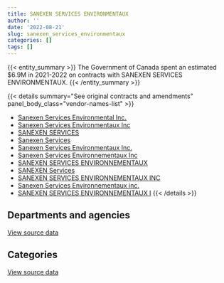 ```yaml
---
title: SANEXEN SERVICES ENVIRONMENTAUX
author: ''
date: '2022-08-21'
slug: sanexen_services_environmentaux
categories: []
tags: []
---
```


<script src="/rmarkdown-libs/htmlwidgets/htmlwidgets.js"></script>
<link href="/rmarkdown-libs/datatables-css/datatables-crosstalk.css" rel="stylesheet" />
<script src="/rmarkdown-libs/datatables-binding/datatables.js"></script>
<script src="/rmarkdown-libs/jquery/jquery-3.6.0.min.js"></script>
<link href="/rmarkdown-libs/dt-core-bootstrap/css/dataTables.bootstrap.min.css" rel="stylesheet" />
<link href="/rmarkdown-libs/dt-core-bootstrap/css/dataTables.bootstrap.extra.css" rel="stylesheet" />
<script src="/rmarkdown-libs/dt-core-bootstrap/js/jquery.dataTables.min.js"></script>
<script src="/rmarkdown-libs/dt-core-bootstrap/js/dataTables.bootstrap.min.js"></script>
<link href="/rmarkdown-libs/crosstalk/css/crosstalk.min.css" rel="stylesheet" />
<script src="/rmarkdown-libs/crosstalk/js/crosstalk.min.js"></script>
<script src="/rmarkdown-libs/htmlwidgets/htmlwidgets.js"></script>
<link href="/rmarkdown-libs/datatables-css/datatables-crosstalk.css" rel="stylesheet" />
<script src="/rmarkdown-libs/datatables-binding/datatables.js"></script>
<script src="/rmarkdown-libs/jquery/jquery-3.6.0.min.js"></script>
<link href="/rmarkdown-libs/dt-core-bootstrap/css/dataTables.bootstrap.min.css" rel="stylesheet" />
<link href="/rmarkdown-libs/dt-core-bootstrap/css/dataTables.bootstrap.extra.css" rel="stylesheet" />
<script src="/rmarkdown-libs/dt-core-bootstrap/js/jquery.dataTables.min.js"></script>
<script src="/rmarkdown-libs/dt-core-bootstrap/js/dataTables.bootstrap.min.js"></script>
<link href="/rmarkdown-libs/crosstalk/css/crosstalk.min.css" rel="stylesheet" />
<script src="/rmarkdown-libs/crosstalk/js/crosstalk.min.js"></script>

{{< entity_summary >}}
The Government of Canada spent an estimated \$6.9M in 2021-2022 on contracts with SANEXEN SERVICES ENVIRONMENTAUX.
{{< /entity_summary >}}

{{< details summary="See original contracts and amendments" panel_body_class="vendor-names-list" >}}
- [Sanexen Services Environmental Inc.](https://search.open.canada.ca/en/ct/?sort=contract_value_f%20desc&page=1&search_text=%22Sanexen%20Services%20Environmental%20Inc.%22)
- [Sanexen Services Environmentaux Inc](https://search.open.canada.ca/en/ct/?sort=contract_value_f%20desc&page=1&search_text=%22Sanexen%20Services%20Environmentaux%20Inc%22)
- [SANEXEN SERVICES](https://search.open.canada.ca/en/ct/?sort=contract_value_f%20desc&page=1&search_text=%22SANEXEN%20SERVICES%22)
- [Sanexen Services](https://search.open.canada.ca/en/ct/?sort=contract_value_f%20desc&page=1&search_text=%22Sanexen%20Services%22)
- [Sanexen Services Environmentaux Inc.](https://search.open.canada.ca/en/ct/?sort=contract_value_f%20desc&page=1&search_text=%22Sanexen%20Services%20Environmentaux%20Inc.%22)
- [Sanexen Services Environnementaux Inc](https://search.open.canada.ca/en/ct/?sort=contract_value_f%20desc&page=1&search_text=%22Sanexen%20Services%20Environnementaux%20Inc%22)
- [SANEXEN SERVICES ENVIRONNEMENTAUX](https://search.open.canada.ca/en/ct/?sort=contract_value_f%20desc&page=1&search_text=%22SANEXEN%20SERVICES%20ENVIRONNEMENTAUX%22)
- [SANEXEN Services](https://search.open.canada.ca/en/ct/?sort=contract_value_f%20desc&page=1&search_text=%22SANEXEN%20Services%22)
- [SANEXEN SERVICES ENVIRONNEMENTAUX INC](https://search.open.canada.ca/en/ct/?sort=contract_value_f%20desc&page=1&search_text=%22SANEXEN%20SERVICES%20ENVIRONNEMENTAUX%20INC%22)
- [Sanexen Services Environnementaux inc.](https://search.open.canada.ca/en/ct/?sort=contract_value_f%20desc&page=1&search_text=%22Sanexen%20Services%20Environnementaux%20inc.%22)
- [SANEXEN SERVICES ENVIRONNEMENTAUX I](https://search.open.canada.ca/en/ct/?sort=contract_value_f%20desc&page=1&search_text=%22SANEXEN%20SERVICES%20ENVIRONNEMENTAUX%20I%22)
{{< /details >}}

## Departments and agencies

<div id="htmlwidget-1" style="width:100%;height:auto;" class="datatables html-widget"></div>
<script type="application/json" data-for="htmlwidget-1">{"x":{"style":"bootstrap","filter":"none","vertical":false,"data":[["<a href=\"/departments/dfo-mpo/\">Fisheries and Oceans Canada<\/a>","<a href=\"/departments/dnd-mdn/\">National Defence<\/a>","<a href=\"/departments/hc-sc/\">Health Canada<\/a>","<a href=\"/departments/pwgsc-tpsgc/\">Public Services and Procurement Canada<\/a>"],[null,358200,331302.71,4126473.59],[null,4061222.74,340889.54,54172.21],[null,5170132.36,133450.81,103756.3],[18898.95,5891249.35,386945.93,591151.67]],"container":"<table class=\"table table-striped table-hover row-border order-column display\">\n  <thead>\n    <tr>\n      <th>Department<\/th>\n      <th>2018-2019<\/th>\n      <th>2019-2020<\/th>\n      <th>2020-2021<\/th>\n      <th>2021-2022<\/th>\n    <\/tr>\n  <\/thead>\n<\/table>","options":{"order":[[4,"desc"]],"pageLength":10,"autoWidth":true,"columnDefs":[{"targets":1,"render":"function(data, type, row, meta) {\n    return type !== 'display' ? data : DTWidget.formatCurrency(data, \"$\", 2, 3, \",\", \".\", true, null);\n  }"},{"targets":2,"render":"function(data, type, row, meta) {\n    return type !== 'display' ? data : DTWidget.formatCurrency(data, \"$\", 2, 3, \",\", \".\", true, null);\n  }"},{"targets":3,"render":"function(data, type, row, meta) {\n    return type !== 'display' ? data : DTWidget.formatCurrency(data, \"$\", 2, 3, \",\", \".\", true, null);\n  }"},{"targets":4,"render":"function(data, type, row, meta) {\n    return type !== 'display' ? data : DTWidget.formatCurrency(data, \"$\", 2, 3, \",\", \".\", true, null);\n  }"},{"width":"16%","targets":[1,2,3,4]},{"className":"dt-right","targets":[1,2,3,4]}],"orderClasses":false}},"evals":["options.columnDefs.0.render","options.columnDefs.1.render","options.columnDefs.2.render","options.columnDefs.3.render"],"jsHooks":[]}</script>
<p class="text-right">
<a href="https://github.com/GoC-Spending/contracts-data/tree/main/data/out/vendors/sanexen_services_environmentaux/summary_by_fiscal_year_by_department.csv" class="source-data-link btn btn-link">View source data</a>
</p>

## Categories

<div id="htmlwidget-2" style="width:100%;height:auto;" class="datatables html-widget"></div>
<script type="application/json" data-for="htmlwidget-2">{"x":{"style":"bootstrap","filter":"none","vertical":false,"data":[["<a href=\"/categories/1_facilities_and_construction/\">Facilities and construction<\/a>","<a href=\"/categories/2_professional_services/\">Professional services<\/a>"],[4433236.09,382740.21],[4061222.74,395061.75],[5170132.36,237207.11],[5910148.3,978097.6]],"container":"<table class=\"table table-striped table-hover row-border order-column display\">\n  <thead>\n    <tr>\n      <th>Category<\/th>\n      <th>2018-2019<\/th>\n      <th>2019-2020<\/th>\n      <th>2020-2021<\/th>\n      <th>2021-2022<\/th>\n    <\/tr>\n  <\/thead>\n<\/table>","options":{"order":[[4,"desc"]],"dom":"t","pageLength":30,"autoWidth":true,"columnDefs":[{"targets":1,"render":"function(data, type, row, meta) {\n    return type !== 'display' ? data : DTWidget.formatCurrency(data, \"$\", 2, 3, \",\", \".\", true, null);\n  }"},{"targets":2,"render":"function(data, type, row, meta) {\n    return type !== 'display' ? data : DTWidget.formatCurrency(data, \"$\", 2, 3, \",\", \".\", true, null);\n  }"},{"targets":3,"render":"function(data, type, row, meta) {\n    return type !== 'display' ? data : DTWidget.formatCurrency(data, \"$\", 2, 3, \",\", \".\", true, null);\n  }"},{"targets":4,"render":"function(data, type, row, meta) {\n    return type !== 'display' ? data : DTWidget.formatCurrency(data, \"$\", 2, 3, \",\", \".\", true, null);\n  }"},{"width":"16%","targets":[1,2,3,4]},{"className":"dt-right","targets":[1,2,3,4]}],"orderClasses":false,"lengthMenu":[10,25,30,50,100]}},"evals":["options.columnDefs.0.render","options.columnDefs.1.render","options.columnDefs.2.render","options.columnDefs.3.render"],"jsHooks":[]}</script>
<p class="text-right">
<a href="https://github.com/GoC-Spending/contracts-data/tree/main/data/out/vendors/sanexen_services_environmentaux/summary_by_fiscal_year_by_category.csv" class="source-data-link btn btn-link">View source data</a>
</p>
